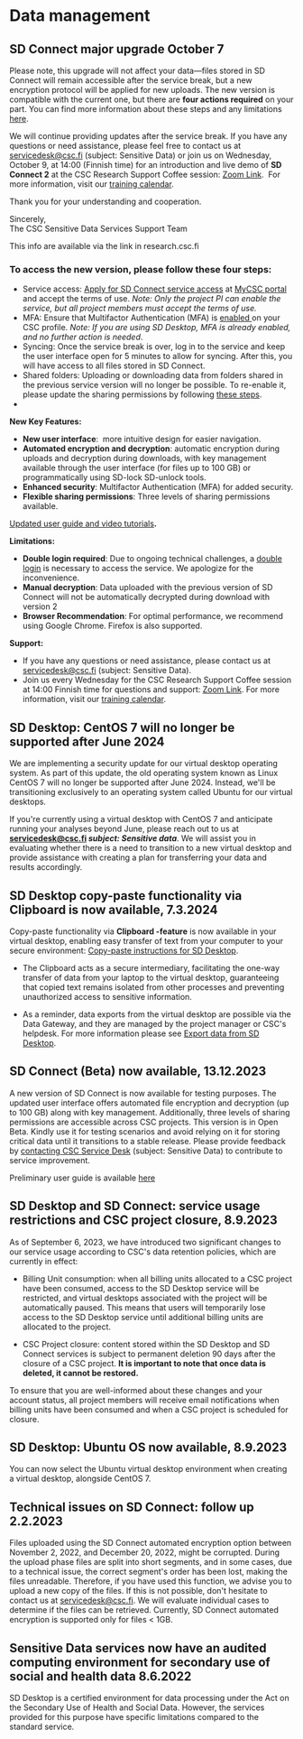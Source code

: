 # Data management

## SD Connect major upgrade October 7

Please note, this upgrade will not affect your data—files stored in SD Connect will remain accessible after the service break, but a new encryption protocol will be applied for new uploads. The new version is compatible with the current one, but there are **four actions required** on your part. You can find more information about these steps and any limitations [here](https://research.csc.fi/-/280351-91).

We will continue providing updates after the service break. If you have any questions or need assistance, please feel free to contact us at servicedesk@csc.fi (subject: Sensitive Data) or join us on Wednesday, October 9, at 14:00 (Finnish time) for an introduction and live demo of **SD Connect 2** at the CSC Research Support Coffee session: [Zoom Link](https://cscfi.zoom.us/j/65059161807#success).  For more information, visit our [training calendar](https://csc.fi/en/training-calendar/csc-research-support-coffee-every-wednesday-at-1400-finnish-time-2-2/).​​​​​​​

Thank you for your understanding and cooperation.

Sincerely,\
The CSC Sensitive Data Services Support Team

This info are available via the link in research.csc.fi

### To access the new version, please follow these four steps:

* Service access: [Apply for SD Connect service access](https://docs.csc.fi/accounts/how-to-add-service-access-for-project/) at [MyCSC portal ](http://%C2%B4my.csc.fi/welcome "http://xn--%20my-kdc.csc.fi/welcome")and accept the terms of use. _Note: Only the project PI can enable the service, but all project members must accept the terms of use._
* MFA: Ensure that Multifactor Authentication (MFA) is [enabled ](http://docs.csc.fi/accounts/mfa/)on your CSC profile. _Note: If you are using SD Desktop, MFA is already enabled, and no further action is needed_.
* Syncing: Once the service break is over, log in to the service and keep the user interface open for 5 minutes to allow for syncing. After this, you will have access to all files stored in SD Connect.
* Shared folders: Uploading or downloading data from folders shared in the previous service version will no longer be possible. To re-enable it, please update the sharing permissions by following [these steps](https://docs.csc.fi/data/sensitive-data/sd-connect-share/).
* 

**New Key Features:**

* **New user interface**:  more intuitive design for easier navigation.
* **Automated encryption and decryption**: automatic encryption during uploads and decryption during downloads, with key management available through the user interface (for files up to 100 GB) or programmatically using SD-lock SD-unlock tools.
* **Enhanced security**: Multifactor Authentication (MFA) for added security.
* **Flexible sharing permissions**: Three levels of sharing permissions available.

[Updated user guide and video tutorials](https://docs.csc.fi/data/sensitive-data/sd-connect-beta/#sd-connect-beta)**.**

**Limitations:**

* **Double login required**: Due to ongoing technical challenges, a [double login](https://docs.csc.fi/data/sensitive-data/sd-connect-beta/#login) is necessary to access the service. We apologize for the inconvenience.
* **Manual decryption**: Data uploaded with the previous version of SD Connect will not be automatically decrypted during download with version 2
* **Browser Recommendation**: For optimal performance, we recommend using Google Chrome. Firefox is also supported.

**Support:**

* If you have any questions or need assistance, please contact us at servicedesk@csc.fi (subject: Sensitive Data).
* Join us every Wednesday for the CSC Research Support Coffee session at 14:00 Finnish time for questions and support: [Zoom Link](https://cscfi.zoom.us/j/65059161807#success). For more information, visit our [training calendar](https://csc.fi/en/training-calendar/csc-research-support-coffee-every-wednesday-at-1400-finnish-time-2-2/).




## SD Desktop: CentOS 7 will no longer be supported after June 2024

We are implementing a security update for our virtual desktop operating system. As part of this update, the old operating system known as Linux CentOS 7 will no longer be supported after June 2024. Instead, we'll be transitioning exclusively to an operating system called Ubuntu for our virtual desktops. 

If you're currently using a virtual desktop with CentOS 7 and anticipate running your analyses beyond June, please reach out to us at **servicedesk@csc.fi *subject: Sensitive data***. We will assist you in evaluating whether there is a need to transition to a new virtual desktop and provide assistance with creating a plan for transferring your data and results accordingly.

## SD Desktop copy-paste functionality via Clipboard is now available, 7.3.2024
Copy-paste functionality via **Clipboard -feature** is now available in your virtual desktop, enabling easy transfer of text from your computer to your secure environment: [Copy-paste instructions for SD Desktop](../../data/sensitive-data/sd-desktop-access.md#copy-paste-from-your-laptop-to-virtual-desktop). 

* The Clipboard acts as a secure intermediary, facilitating the one-way transfer of data from your laptop to the virtual desktop, guaranteeing that copied text remains isolated from other processes and preventing unauthorized access to sensitive information.

* As a reminder, data exports from the virtual desktop are possible via the Data Gateway, and they are managed by the project manager or CSC's helpdesk. For more information please see [Export data from SD Desktop](../../data/sensitive-data/sd-desktop-export.md).

## SD Connect (Beta) now available, 13.12.2023

A new version of SD Connect is now available for testing purposes. The updated user interface offers automated file encryption and decryption (up to 100 GB) along with key management. Additionally, three levels of sharing permissions are accessible across CSC projects. This version is in Open Beta. Kindly use it for testing scenarios and avoid relying on it for storing critical data until it transitions to a stable release. Please provide feedback by [contacting CSC Service Desk](../contact.md) (subject: Sensitive Data) to contribute to service improvement.

Preliminary user guide is available [here](../../data/sensitive-data/sd-connect-beta.md)

## SD Desktop and SD Connect: service usage restrictions and CSC project closure, 8.9.2023

As of September 6, 2023, we have introduced two significant changes to our service usage according to CSC's data retention policies, which are currently in effect:

* Billing Unit consumption: when all billing units allocated to a CSC project have been consumed, access to the SD Desktop service will be restricted, and virtual desktops associated with the project will be automatically paused. This means that users will temporarily lose access to the SD Desktop service until additional billing units are allocated to the project.

* CSC Project closure: content stored within the SD Desktop and SD Connect services is subject to permanent deletion 90 days after the closure of a CSC project. **It is important to note that once data is deleted, it cannot be restored.**

To ensure that you are well-informed about these changes and your account status,  all project members will receive email notifications when billing units have been consumed and when a  CSC project is scheduled for closure. 



## SD Desktop: Ubuntu OS now available, 8.9.2023

You can now select the Ubuntu virtual desktop environment when creating a virtual desktop, alongside CentOS 7.
  

## Technical issues on SD Connect: follow up 2.2.2023

Files uploaded using the SD Connect automated encryption option between November 2, 2022, and December 20, 2022, might be corrupted. 
During the upload phase files are split into short segments, and in some cases, due to a technical issue, the correct segment's order has been lost, making the files unreadable. Therefore, if you have used this function, we advise you to upload a new copy of the files. If this is not possible, don't hesitate to contact us at servicedesk@csc.fi. We will evaluate individual cases to determine if the files can be retrieved. Currently, SD Connect automated encryption is supported only for files < 1GB. 



## Sensitive Data services now have an audited computing environment for secondary use of social and health data 8.6.2022

SD Desktop is a certified environment for data processing under the Act on the Secondary Use of Health and Social Data. However, the services provided for this purpose have specific limitations compared to the standard service.


